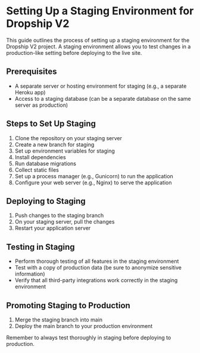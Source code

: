 # Setting Up a Staging Environment for Dropship V2

This guide outlines the process of setting up a staging environment for the Dropship V2 project. A staging environment allows you to test changes in a production-like setting before deploying to the live site.

## Prerequisites

- A separate server or hosting environment for staging (e.g., a separate Heroku app)
- Access to a staging database (can be a separate database on the same server as production)

## Steps to Set Up Staging

1. Clone the repository on your staging server
2. Create a new branch for staging
3. Set up environment variables for staging
4. Install dependencies
5. Run database migrations
6. Collect static files
7. Set up a process manager (e.g., Gunicorn) to run the application
8. Configure your web server (e.g., Nginx) to serve the application

## Deploying to Staging

1. Push changes to the staging branch
2. On your staging server, pull the changes
3. Restart your application server

## Testing in Staging

- Perform thorough testing of all features in the staging environment
- Test with a copy of production data (be sure to anonymize sensitive information)
- Verify that all third-party integrations work correctly in the staging environment

## Promoting Staging to Production

1. Merge the staging branch into main
2. Deploy the main branch to your production environment

Remember to always test thoroughly in staging before deploying to production.
